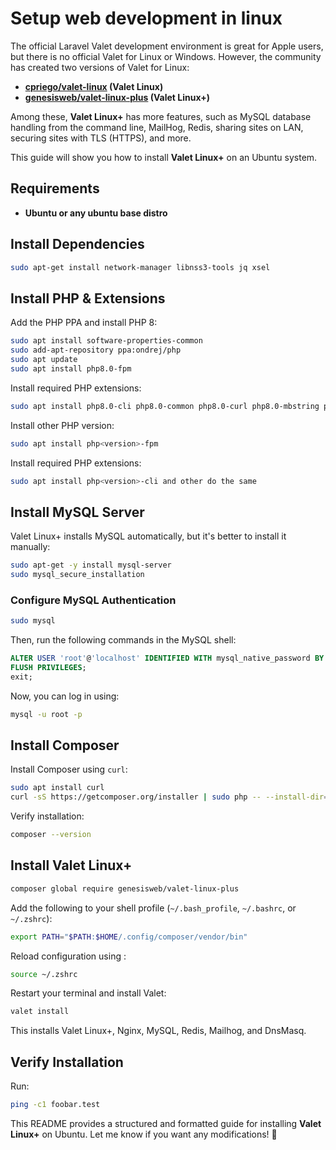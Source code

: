 # Setup web development in linux

The official Laravel Valet development environment is great for Apple users, but there is no official Valet for Linux or Windows. However, the community has created two versions of Valet for Linux:

- **[cpriego/valet-linux](https://github.com/cpriego/valet-linux) (Valet Linux)**
- **[genesisweb/valet-linux-plus](https://github.com/genesisweb/valet-linux-plus) (Valet Linux+)**

Among these, **Valet Linux+** has more features, such as MySQL database handling from the command line, MailHog, Redis, sharing sites on LAN, securing sites with TLS (HTTPS), and more.

This guide will show you how to install **Valet Linux+** on an Ubuntu system.

## Requirements

- **Ubuntu or any ubuntu base distro**

## Install Dependencies

```bash
sudo apt-get install network-manager libnss3-tools jq xsel
```

## Install PHP & Extensions

Add the PHP PPA and install PHP 8:

```bash
sudo apt install software-properties-common
sudo add-apt-repository ppa:ondrej/php
sudo apt update
sudo apt install php8.0-fpm
```

Install required PHP extensions:

```bash
sudo apt install php8.0-cli php8.0-common php8.0-curl php8.0-mbstring php8.0-opcache php8.0-readline php8.0-xml php8.0-zip php8.0-mysql php8.0-gd
```

Install other PHP version:

```bash
sudo apt install php<version>-fpm
```

Install required PHP extensions:

```bash
sudo apt install php<version>-cli and other do the same
```

## Install MySQL Server

Valet Linux+ installs MySQL automatically, but it's better to install it manually:

```bash
sudo apt-get -y install mysql-server
sudo mysql_secure_installation
```

### Configure MySQL Authentication

```bash
sudo mysql
```

Then, run the following commands in the MySQL shell:

```sql
ALTER USER 'root'@'localhost' IDENTIFIED WITH mysql_native_password BY 'password';
FLUSH PRIVILEGES;
exit;
```

Now, you can log in using:

```bash
mysql -u root -p
```

## Install Composer

Install Composer using `curl`:

```bash
sudo apt install curl
curl -sS https://getcomposer.org/installer | sudo php -- --install-dir=/usr/local/bin --filename=composer
```

Verify installation:

```bash
composer --version
```

## Install Valet Linux+

```bash
composer global require genesisweb/valet-linux-plus
```

Add the following to your shell profile (`~/.bash_profile`, `~/.bashrc`, or `~/.zshrc`):

```bash
export PATH="$PATH:$HOME/.config/composer/vendor/bin"
```

Reload configuration using :

```bash
source ~/.zshrc
```

Restart your terminal and install Valet:

```bash
valet install
```

This installs Valet Linux+, Nginx, MySQL, Redis, Mailhog, and DnsMasq.

## Verify Installation

Run:

```bash
ping -c1 foobar.test
```


This README provides a structured and formatted guide for installing **Valet Linux+** on Ubuntu. Let me know if you want any modifications! 🚀

